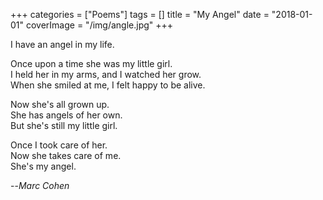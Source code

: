 +++
categories = ["Poems"]
tags = []
title = "My Angel"
date = "2018-01-01"
coverImage = "/img/angle.jpg"
+++

I have an angel in my life.  

Once upon a time she was my little girl.  
I held her in my arms, and I watched her grow.  
When she smiled at me, I felt happy to be alive.  
<!--more-->

Now she's all grown up.  
She has angels of her own.  
But she's still my little girl.  

Once I took care of her.  
Now she takes care of me.  
She's my angel.  

--<cite>Marc Cohen</cite>
